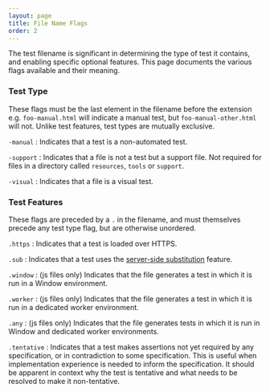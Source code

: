 ```yaml
---
layout: page
title: File Name Flags
order: 2
---
```


The test filename is significant in determining the type of test it
contains, and enabling specific optional features. This page documents
the various flags available and their meaning.


### Test Type

These flags must be the last element in the filename before the
extension e.g. `foo-manual.html` will indicate a manual test, but
`foo-manual-other.html` will not. Unlike test features, test types
are mutually exclusive.


`-manual`
 : Indicates that a test is a non-automated test.

`-support`
 : Indicates that a file is not a test but a support file.  Not
   required for files in a directory called `resources`, `tools` or
   `support`.

`-visual`
 : Indicates that a file is a visual test.


### Test Features

These flags are preceded by a `.` in the filename, and must
themselves precede any test type flag, but are otherwise unordered.


`.https`
 : Indicates that a test is loaded over HTTPS.

`.sub`
 : Indicates that a test uses the [server-side substitution][]
   feature.

`.window`
 : (js files only) Indicates that the file generates a test in which
    it is run in a Window environment.

`.worker`
 : (js files only) Indicates that the file generates a test in which
    it is run in a dedicated worker environment.

`.any`
 : (js files only) Indicates that the file generates tests in which it
    is run in Window and dedicated worker environments.

`.tentative`
 : Indicates that a test makes assertions not yet required by any specification,
   or in contradiction to some specification. This is useful when implementation
   experience is needed to inform the specification. It should be apparent in
   context why the test is tentative and what needs to be resolved to make it
   non-tentative.


[server-side substitution]: https://wptserve.readthedocs.io/en/latest/pipes.html#sub
